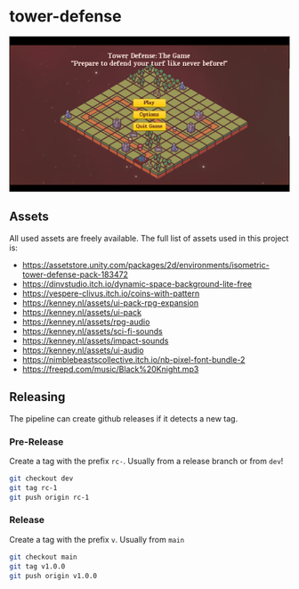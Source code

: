 # tower-defense

![Alt text](<CleanShot 2023-06-18 at 20.37.46.png>)


## Assets

All used assets are freely available. The full list of assets used in this project is:

- https://assetstore.unity.com/packages/2d/environments/isometric-tower-defense-pack-183472
- https://dinvstudio.itch.io/dynamic-space-background-lite-free
- https://vespere-clivus.itch.io/coins-with-pattern
- https://kenney.nl/assets/ui-pack-rpg-expansion
- https://kenney.nl/assets/ui-pack
- https://kenney.nl/assets/rpg-audio
- https://kenney.nl/assets/sci-fi-sounds
- https://kenney.nl/assets/impact-sounds
- https://kenney.nl/assets/ui-audio
- https://nimblebeastscollective.itch.io/nb-pixel-font-bundle-2
- https://freepd.com/music/Black%20Knight.mp3

## Releasing

The pipeline can create github releases if it detects a new tag.

### Pre-Release

Create a tag with the prefix `rc-`.
Usually from a release branch or from `dev`!

```bash
git checkout dev
git tag rc-1
git push origin rc-1
```
### Release

Create a tag with the prefix `v`.
Usually from `main`

```bash
git checkout main
git tag v1.0.0
git push origin v1.0.0
```
